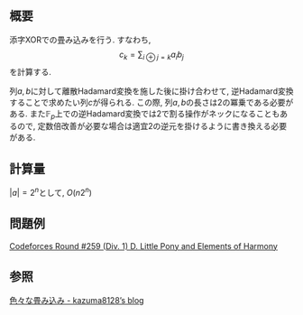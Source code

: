## 概要
添字XORでの畳み込みを行う. すなわち,
$$c_k=\sum_{i\oplus j=k}a_ib_j$$
を計算する.

列$a,b$に対して離散Hadamard変換を施した後に掛け合わせて, 逆Hadamard変換することで求めたい列$c$が得られる. この際, 列$a,b$の長さは$2$の冪乗である必要がある. また$\mathbb{F}_p$上での逆Hadamard変換では$2$で割る操作がネックになることもあるので, 定数倍改善が必要な場合は適宜$2$の逆元を掛けるように書き換える必要がある.

## 計算量
$|a|=2^n$として, $O(n2^n)$

## 問題例
[Codeforces Round #259 (Div. 1) D. Little Pony and Elements of Harmony](https://codeforces.com/contest/453/problem/D)

## 参照
[色々な畳み込み - kazuma8128’s blog](https://kazuma8128.hatenablog.com/entry/2018/05/31/144519)